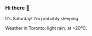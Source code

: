 ### Hi there :wave:

It's Saturday! I'm probably sleeping.

Weather in Toronto: light rain, at +20°C.
